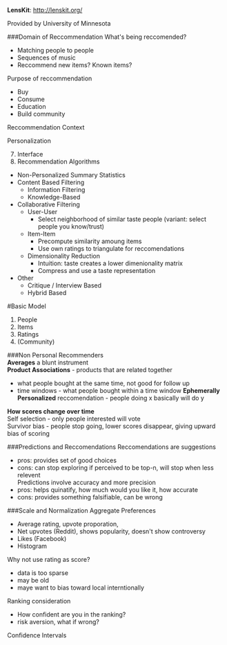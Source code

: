 **LensKit**: http://lenskit.org/  


Provided by University of Minnesota

###Domain of Reccommendation
What's being reccomended?  
  - Matching people to people  
  - Sequences of music  
  - Reccommend new items? Known items?  
  
Purpose of reccommendation
  - Buy
  - Consume
  - Education
  - Build community
  
Reccommendation Context  

Personalization  

7. Interface
8. Recommendation Algorithms
  - Non-Personalized Summary Statistics
  - Content Based Filtering
    - Information Filtering
    - Knowledge-Based
  - Collaborative Filtering
    - User-User
      - Select neighborhood of similar taste people (variant: select people you know/trust)
    - Item-Item
      - Precompute similarity amoung items
      - Use own ratings to triangulate for reccomendations
    - Dimensionality Reduction
      - Intuition: taste creates a lower dimenionality matrix
      - Compress and use a taste representation
  - Other
    - Critique / Interview Based
    - Hybrid Based

#Basic Model
  1. People
  2. Items
  3. Ratings
  4. (Community)

###Non Personal Recommenders  
**Averages** a blunt instrument  
**Product Associations** - products that are related together  
  - what people bought at the same time, not good for follow up  
  - time windows - what people bought within a time window
**Ephemerally Personalized** reccomendation - people doing x basically will do y  

**How scores change over time**  
Self selection - only people interested will vote  
Survivor bias - people stop going, lower scores disappear, giving upward bias of scoring  

###Predictions and Reccomendations
Reccomendations are suggestions 
  - pros: provides set of good choices  
  - cons: can stop exploring if perceived to be top-n, will stop when less relevent  
Predictions involve accuracy and more precision  
  - pros: helps quinatify, how much would you like it, how accurate  
  - cons: provides something falsifiable, can be wrong  

###Scale and Normalization
Aggregate Preferences  
  - Average rating, upvote proporation, 
  - Net upvotes (Reddit), shows popularity, doesn't show controversy
  - Likes (Facebook)  
  - Histogram  

Why not use rating as score?
  - data is too sparse  
  - may be old  
  - maye want to bias toward local interntionally  

Ranking consideration  
  - How confident are you in the ranking?  
  - risk aversion, what if wrong?  

Confidence Intervals  

